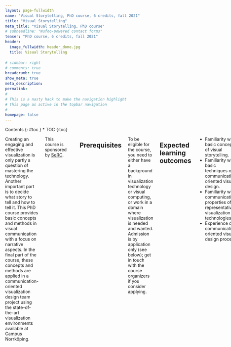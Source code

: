```yaml
---
layout: page-fullwidth
name: "Visual Storytelling, PhD course, 6 credits, fall 2021"
title: "Visual Storytelling"
meta_title: "Visual Storytelling, PhD course"
# subheadline: "Wufoo-powered contact forms"
teaser: "PhD course, 6 credits, fall 2021"
header:
  image_fullwidth: header_dome.jpg
  title: Visual Storytelling

# sidebar: right
# comments: true
breadcrumb: true
show_meta: true
meta_description:
permalink:
#
# This is a nasty hack to make the navigation highlight
# this page as active in the topbar navigation
#
homepage: false
---
```


<div class="row">
<div class="medium-4 medium-push-8 columns" markdown="1">
<div class="panel radius" markdown="1">
Contents
{: #toc }
*  TOC
{:toc}
</div>
</div><!-- /.medium-4.columns -->

<div class="medium-8 medium-pull-4 columns" markdown="1">

Creating an engaging and effective visualization is only partly a question of mastering the technology. Another important part is to decide what story to tell and how to tell it. This PhD course provides basic concepts and methods in visual communication with a focus on narrative aspects. In the final part of the course, these concepts and methods are applied in a communication-oriented visualization design team project using the state-of-the-art visualization environments available at Campus Norrköping.

This course is sponsored by [SeRC](https://e-science.se).

<span class='noborder'>[![SeRC](/images/serc-logo.png)](https://e-science.se)</span>

## Prerequisites

To be eligible for the course, you need to either have a background in visualization technology or visual computing, or work in a domain where visualization is needed and wanted. Admission is by application only (see below); get in touch with the course organizers if you consider applying.

## Expected learning outcomes
- Familiarity with basic concepts of visual storytelling. 
- Familiarity with basic techniques of communication-oriented visual design. 
- Familiarity with communicative properties of representative visualization technologies. 
- Experience of a communication-oriented visual design process. 

## Contents

Visual storytelling: 

- Narrativity, narrative structure, dramaturgical structure 
- Temporal and spatial narrative structures 
- Linear and interactive narrative structures 
- Visual representation – visual rhetorics, connotative and denotative meaning 
- The role of audio in visual storytelling 

Communication-oriented visual design: 

- Audience, message, effect 
- Iterative design process including intention, ideation, detailing and evaluation 
- Communicative intention techniques: personas, experiential qualities, communicative effects 
- Ideation techniques: mood boards, brainstorming, bodystorming, concept synthesis and assessment, etc. 
- Detailing (“prototyping”) techniques: synopsis, text scenario, user journey, sketch, storyboard, static comp, photo storyboard, enactment, video scenario, etc. 
- Evaluation techniques: usability testing, collaborative exploration, think-aloud, prompted recall, Wizard of Oz. 
- Professional visual storytelling practices 

Experiential analysis of the communicative properties of more or less immersive visualization environments: full-dome, 360 wall, large wall, HMD VR, multiuser touch table, handheld AR. 

## Organization
The course consists of three parts. 

The first part is a series of sessions (lectures, seminars, workshops, etc) introducing the basic concepts of visual storytelling and communication-oriented visual design. The sessions are focused on overview, enabling the student to identify and learn more about specific concepts and techniques as called for in the specific project (i.e., the third part of the course). 

The second part is a series of studies of the visualization environments available at Campus Norrköping, each involving an analysis of its salient communicative properties from a user-experience point of view. This part ends with a plenary session where the insights are summarized and collated. 

The third and final part is team project pulling together the previous parts. Each team defines a brief for a communication-oriented visual design project, ideally drawing on ongoing research represented in the team. The team then executes a communication-oriented visual design project under supervision, involving at least the following phases: identify communicative intention, ideate, synthesize at least three concepts, select one of them, detail a partial prototype, evaluate concept and prototype relative to communicative intention, revise concept and prototype, present concept and prototype. The expected deliverable of the project is a partially grounded concept for a production in one or more of the visualization environments available at Campus Norrköping. 

In terms of scheduling, the first and second parts overlap and run in parallel on location in Norrköping in the second half of August. The third part – the project – starts in September 2021 with team formation, ideally creating multidisciplinary teams (depending on the backgrounds of the participants). The team formation may be based on availability of good project ideas. The first step of the team’s work is to develop a project brief specifying a topic, a communicative purpose and an analysis of which visualization environments to focus on and why. Each team is assigned a process supervisor with suitable competence for the team’s brief. Moreover, communication design teachers and visualization technology specialists serve as resources for all teams. The project runs for the remainder of the fall 2021, with a final presentation tentatively scheduled for mid-January 2022.

## Examination
Active participation in the first and second parts of the course. Adequate contribution to team project demonstrating the fulfillment of the expected learning outcomes.

## Admission
PhD students who are interested in taking the course need to get in touch with one of the course organizers. If you are not already familiar to the course organizers, please provide a résumé and a brief motivation for your interest in the course. Attendance is capped at 20 participants due to the limited availability of the visualization environments used in the course. Please register your interest to participate no later than March 31, 2021; notification of admission will be given no later than April 15.

## Contact
The course organizers are Ingrid Hotz (scientific visualization) and Jonas Löwgren (interaction and information design). We look forward to discussing your eligibility and answering any other questions you might have concerning the course.

Ingrid Hotz, [ingrid.hotz@liu.se](mailto:ingrid.hotz@liu.se?subject=Visual Story Telling:), +46 11 36 34 62

Jonas Löwgren, [jonas.lowgren@liu.se](jonas.lowgren@liu.se?subject=Visual Story Telling:), +46 11 36 36 54

</div><!-- /.medium-8.columns -->
</div><!-- /.row -->
